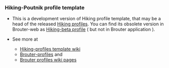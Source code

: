 ### Hiking-Poutnik profile template

* This is a development version of Hiking profile template, that may be a head of the released [Hiking profiles](https://github.com/poutnikl/Brouter-profiles/raw/master/BR-Foot-Profiles.zip). You can find its obsolete version in Brouter-web as [Hiking-beta profile](http://brouter.de/brouter/profiles2/hiking-beta.brf) ( but not in Brouter application ).

* See more at 
    * [Hiking-profiles template wiki](https://github.com/poutnikl/Hiking-Poutnik/wiki)
    * [Brouter-profiles](https://github.com/poutnikl/Brouter-profiles) and
    * [Brouter profiles wiki pages](https://github.com/poutnikl/Brouter-profiles/wiki)
    

